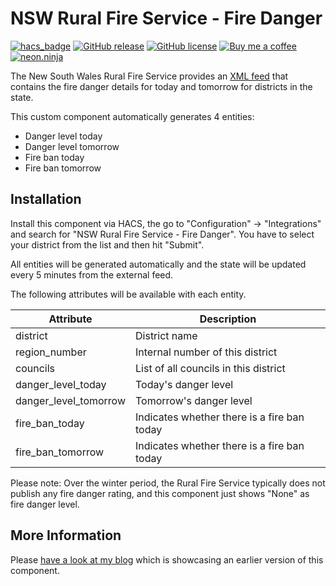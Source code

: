# NSW Rural Fire Service - Fire Danger

[![hacs_badge](https://img.shields.io/badge/HACS-Custom-orange.svg)](https://github.com/custom-components/hacs)
[![GitHub release](https://img.shields.io/github/release/exxamalte/home-assistant-custom-components-nsw-rural-fire-service-fire-danger)](https://gitHub.com/exxamalte/home-assistant-custom-components-nsw-rural-fire-service-fire-danger/releases/)
[![GitHub license](https://img.shields.io/github/license/exxamalte/home-assistant-custom-components-nsw-rural-fire-service-fire-danger)](https://github.com/exxamalte/home-assistant-custom-components-nsw-rural-fire-service-fire-danger/blob/master/LICENSE)
[![Buy me a coffee](https://img.shields.io/badge/buy%20me%20a%20coffee-donate-yellow.svg)](https://www.buymeacoffee.com/neonninja)
[![neon.ninja](https://img.shields.io/badge/blog-neon.ninja-blue)](https://neon.ninja/2019/02/fire-danger-rating/)

The New South Wales Rural Fire Service provides an 
[XML feed](http://www.rfs.nsw.gov.au/feeds/fdrToban.xml) that contains the 
fire danger details for today and tomorrow for districts in the state.

This custom component automatically generates 4 entities:
* Danger level today
* Danger level tomorrow
* Fire ban today
* Fire ban tomorrow

## Installation

Install this component via HACS, the go to "Configuration" -> "Integrations"
and search for "NSW Rural Fire Service - Fire Danger".
You have to select your district from the list and then hit "Submit".

All entities will be generated automatically and the state will be updated
every 5 minutes from the external feed.


The following attributes will be available with each entity.

| Attribute             | Description                                 |
|-----------------------|---------------------------------------------|
| district              | District name                               |
| region_number         | Internal number of this district            |
| councils              | List of all councils in this district       |
| danger_level_today    | Today's danger level                        |
| danger_level_tomorrow | Tomorrow's danger level                     |
| fire_ban_today        | Indicates whether there is a fire ban today |
| fire_ban_tomorrow     | Indicates whether there is a fire ban today |

Please note: Over the winter period, the Rural Fire Service typically does not
publish any fire danger rating, and this component just shows "None" as fire
danger level.


## More Information

Please [have a look at my blog](https://neon.ninja/2019/02/fire-danger-rating/) 
which is showcasing an earlier version of this component.
